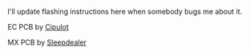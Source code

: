 I'll update flashing instructions here when somebody bugs me about it.

EC PCB by [Cipulot](https://github.com/cipulot)

MX PCB by [Sleepdealer](https://github.com/Sleepdealr)

